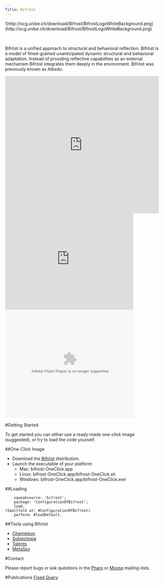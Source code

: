 ```yaml
---
Title: Bifröst
---
```


<div id="logo" style="position: relative; height: 50px">![http://scg.unibe.ch/download/Bifrost/BifrostLogoWhiteBackground.png](http://scg.unibe.ch/download/Bifrost/BifrostLogoWhiteBackground.png)</div>

<br>

Bifröst is a unified approach to structural and behavioral reflection. Bifröst is a model of fined-grained unanticipated dynamic structural and behavioral adaptation. Instead of providing reflective capabilities as an external mechanism Bifröst integrates them deeply in the environment.
Bifröst was previously known as Albedo.

<div style="width: 100%" id="\__ss_8981687"><iframe src="http://www.slideshare.net/slideshow/embed_code/8981687" width="100%" height="450" frameborder="0" marginwidth="0" marginheight="0" scrolling="no"></iframe></div>


<iframe width="420" height="315" src="http://www.youtube.com/embed/lC7o7Puhj9M" frameborder="0" allowfullscreen></iframe>

<div style="width:425px" id="ss_5361413"><object id="sse5361413" width="425" height="355"><param name="movie" value="http://static.slidesharecdn.com/swf/ssplayer2.swf?doc=runtimeevolution-101005070440-phpapp01&stripped_title=runtime-evolution&userName=jressia" /><param name="allowFullScreen" value="true"/><param name="allowScriptAccess" value="always"/><embed name="\__sse5361413" src="http://static.slidesharecdn.com/swf/ssplayer2.swf?doc=runtimeevolution-101005070440-phpapp01&stripped_title=runtime-evolution&userName=jressia" type="application/x-shockwave-flash" allowscriptaccess="always" allowfullscreen="true" width="425" height="355"></embed></object></div>

#Getting Started

To get started you can either use a ready-made one-click image (suggested), or try to load the code yourself.


##One-Click Image

-  Download the [Bifröst](http://scg.unibe.ch/download/Bifrost/bifrost-OneClick.app.zip) distribution.
-  Launch the executable of your platform:
	-  Mac: bifrost-OneClick.app
	-  Linux: bifrost-OneClick.app/bifrost-OneClick.sh
	-  Windows: bifrost-OneClick.app/bifrost-OneClick.exe



##Loading
```Gofer new 
	squeaksource: 'bifrost';
	package: 'ConfigurationOfBifrost';
	load.
(Smalltalk at: #ConfigurationOfBifrost)
	perform: #loadDefault.
```

##Tools using Bifröst

-  [Chameleon](http://scg.unibe.ch/research/bifrost/chameleon)
-  [Subjectopia](http://scg.unibe.ch/research/subjectopia)
-  [Talents](http://scg.unibe.ch/research/bifrost/talents)
-  [MetaSpy](http://scg.unibe.ch/research/bifrost/metaSpy)

#Contact

Please report bugs or ask questions in the [Pharo](http://lists.gforge.inria.fr/mailman/listinfo/pharo-project) or [Moose](http://www.moosetechnology.org/about/contact) mailing-lists.

#Publications
[Fixed Query](%assets_url%/scgbib/?query=*)
